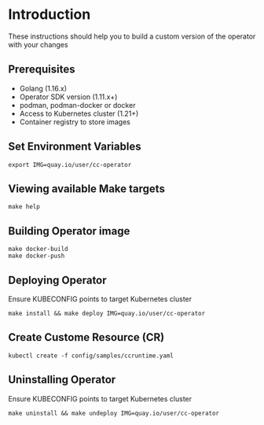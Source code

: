 # Introduction
These instructions should help you to build a custom version of the operator with your
changes

## Prerequisites
- Golang (1.16.x)
- Operator SDK version (1.11.x+)
- podman, podman-docker or docker
- Access to Kubernetes cluster (1.21+)
- Container registry to store images


## Set Environment Variables
```
export IMG=quay.io/user/cc-operator
```

## Viewing available Make targets
```
make help
```

## Building Operator image
```
make docker-build
make docker-push
```

## Deploying Operator

Ensure KUBECONFIG points to target Kubernetes cluster
```
make install && make deploy IMG=quay.io/user/cc-operator
```

## Create Custome Resource (CR)
```
kubectl create -f config/samples/ccruntime.yaml
```

## Uninstalling Operator

Ensure KUBECONFIG points to target Kubernetes cluster
```
make uninstall && make undeploy IMG=quay.io/user/cc-operator
```
